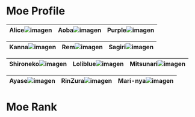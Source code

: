 #                                                      Moe Profile
| Alice![imagen](http://i.imgur.com/MUSuMao.png) | Aoba![imagen](https://i.imgur.com/qd9EF3M.pngg) | Purple![imagen](https://i.imgur.com/424p5pL.png)
| --- | --- | --- |

| Kanna![imagen](https://i.imgur.com/H9WuZzX.png) | Rem![imagen](https://i.imgur.com/L6YGMqV.png) | Sagiri![imagen](https://i.imgur.com/4RZtJoC.png)
| --- | --- | --- |

| Shironeko![imagen](https://i.imgur.com/0uL5dmB.png) | Loliblue![imagen](https://i.imgur.com/rcJHNa2.png) | Mitsunari![imagen](https://i.imgur.com/WqXaA6b.png)
| --- | --- | --- |

| Ayase![imagen](https://i.imgur.com/G2ZbfBa.png) | RinZura![imagen](https://i.imgur.com/GmheFcb.png) | Mari-nya![imagen](https://i.imgur.com/ZyDrGlY.png)
| --- | --- | --- |

# Moe Rank
